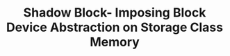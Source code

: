 ---
layout: publication-single
title: Shadow Block- Imposing Block Device Abstraction on Storage Class Memory
name: IWSSPS 2009 (Co-located with ACM EMSOFT 2009)
first-author: Jaemin Jung
co-authors: Junghun Choi, Youjip Won, Sooyong Kang
during: 2009.10.15
location: Grenoble, France
impactfactor: 
doi: 
note: 
categories: 
 - Flash Memory and Non-Volatile RAM
tag: 
 - International Conference
---